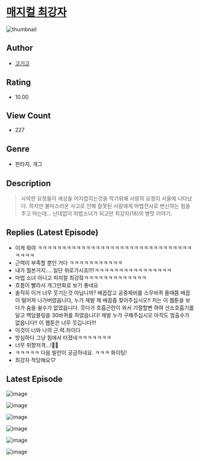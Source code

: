 # [매지컬 최강자](https://comic.naver.com/challenge/list?titleId=811126)
![thumbnail](https://image-comic.pstatic.net/user_contents_data/challenge_comic/2023/05/25/upload_3906135330536371504_480x623.jpeg)

## Author
- [고기고](https://comic.naver.com/artistTitle?id=367209)

## Rating
- 10.00

## View Count
- 227

## Genre
- 판타지, 개그

## Description
> 사악한 요정들이 세상을 어지럽히는것을 막기위해 사랑의 요정이 서울에 나타났다. 하지만 불미스러운 사고로 인해 잘못된 사람에게 마법전사로 변신하는 힘을 주고 마는데... 난데없이 마법소녀가 되고만 최강자(18)의 병맛 이야기.

## Replies (Latest Episode)
- 이게 뭐야 ㅋㅋㅋㅋㅋㅋㅋㅋㅋㅋㅋㅋㅋㅋㅋㅋㅋㅋㅋㅋㅋㅋㅋㅋㅋㅋㅋㅋㅋㅋㅋㅋㅋㅋㅋㅋ
- 근력이 부족할 뿐인 거다 ㅋㅋㅋㅋㅋㅋㅋㅋㅋㅋㅋ
- 내가 뭘본거지.....일단 위로가시죠!!!!ㅋㅋㅋㅋㅋㅋㅋㅋㅋㅋㅋㅋㅋㅋㅋㅋ
- 마법 소녀 아니고 피지컬 최강잨ㅋㅋㅋㅋㅋㅋㅋㅋㅋㅋㅋㅋㅋ
- 흐름이 빨라서 개그만화로 보기 좋네요
- 솔직히 이거 너무 웃기는것 아닙니까? 배꼽잡고 공중제비를 스무바퀴 돌때쯤 배꼽이 떨어져 나가버렸읍니다, 누가 제발 제 배꼽좀 찾아주십시오!! 저는 이 웹툰을 보다가 숨을 쉴수가 없었읍니다. 웃다가 호흡곤란이 와서 기절할뻔 하여 산소호흡기를 달고 백덤블링을 30바퀴를 하였읍니다! 제발 누가 구해주십시오 아직도 멈출수가 없읍니다!! 이 웹툰은 너무 웃깁니다!!!
- 이것이 너와 나의 근.력.차이다
- 방심하다 그냥 힘에서 터졌네ㅋㅋㅋㅋㅋㅋㅋ
- 너무 취향저격...!👀👀
- ㅋㅋㅋㅋㅋ 다음 빌런이 궁금하네요. ㅋㅋㅋ 화이팅!
- 최강자 적당해요♡

## Latest Episode
![image](https://image-comic.pstatic.net/user_contents_data/challenge_comic/2023/05/25/367209/upload_7148445394767472182.jpeg)

![image](https://image-comic.pstatic.net/user_contents_data/challenge_comic/2023/05/25/367209/upload_4063484052377068133.jpeg)

![image](https://image-comic.pstatic.net/user_contents_data/challenge_comic/2023/05/25/367209/upload_7149521798645703216.jpeg)

![image](https://image-comic.pstatic.net/user_contents_data/challenge_comic/2023/05/25/367209/upload_7090410984190666085.jpeg)

![image](https://image-comic.pstatic.net/user_contents_data/challenge_comic/2023/05/25/367209/upload_3991707919656235062.jpeg)

![image](https://image-comic.pstatic.net/user_contents_data/challenge_comic/2023/05/25/367209/upload_7221071620262147897.jpeg)
